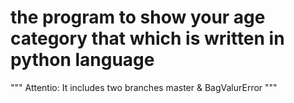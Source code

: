 # the program to show your age category that which is written in python language

""" Attentio: It includes two branches master & BagValurError """


           
